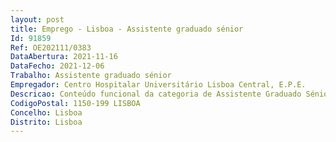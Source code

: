 ```yaml
--- 
layout: post
title: Emprego - Lisboa - Assistente graduado sénior
Id: 91859
Ref: OE202111/0383
DataAbertura: 2021-11-16
DataFecho: 2021-12-06
Trabalho: Assistente graduado sénior
Empregador: Centro Hospitalar Universitário Lisboa Central, E.P.E.
Descricao: Conteúdo funcional da categoria de Assistente Graduado Sénior, tal como estabelecido no art.º 13.º dos DL n.ºs 176 2009 e 177 2009, ambos de 04 08, na redação que lhes foi conferida pelo DL 266 D 2012, de 31 12, e ACT publicado no BTE n.º 41, de 08 11 2209, e nas suas alterações
CodigoPostal: 1150-199 LISBOA
Concelho: Lisboa
Distrito: Lisboa
--- 
```

